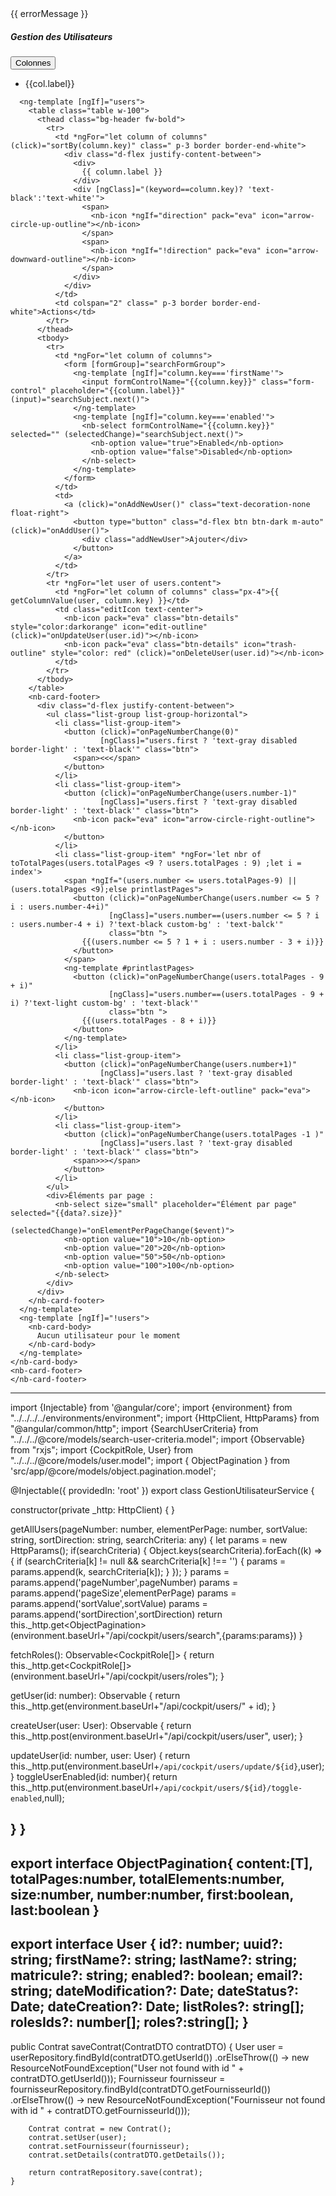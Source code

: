 <nb-card accent="primary" class="">
  <ng-container *ngIf="users">
    <nb-card-body *ngIf="errorMessage">
      <div class="alert alert-danger" role="alert">
        {{ errorMessage }}
      </div>
    </nb-card-body>
    <nb-card-header class="d-flex flex-row justify-content-between">
      <h5 class="title-animation title-heading text-uppercase my-auto p-2">Gestion des Utilisateurs</h5>
    </nb-card-header>
    <nb-card-body>
      <div class="d-flex flex-row justify-content">
        <div class="custom-context-menu">
          <button type="submit" (click)="toggleContextMenu()" class="d-flex btn custom-bg m-1" id="btn-columns">
            <div class="d-flex flex-row justify-content">
              <div class="m-1">
                Colonnes
              </div>
              <div class="m-1">
                <nb-icon pack="eva" [icon]="showColumnContextMenu?'arrow-circle-up-outlinee':'arrow-circle-down-outline'"></nb-icon>
              </div>
            </div>
          </button>
          <ul class="context-menu-box" *ngIf="showColumnContextMenu">
            <li *ngFor="let col of columns" class="column_items" (click)="showColumn(col.label)">
              <div class="d-flex flex-row justify-content">
                <div class="m-1">
                  <nb-icon pack="eva" *ngIf="displayColumns.includes(col.label)" icon="checkmark-square-2-outline"></nb-icon>
                  <nb-icon pack="eva" *ngIf="!displayColumns.includes(col.label)" icon="done-all-outline"></nb-icon>
                </div>
                <div class="m-1">
                  {{col.label}}
                </div>
              </div>
            </li>
          </ul>
        </div>
      </div>

      <ng-template [ngIf]="users">
        <table class="table w-100">
          <thead class="bg-header fw-bold">
            <tr>
              <td *ngFor="let column of columns" (click)="sortBy(column.key)" class=" p-3 border border-end-white">
                <div class="d-flex justify-content-between">
                  <div>
                    {{ column.label }}
                  </div>
                  <div [ngClass]="(keyword==column.key)? 'text-black':'text-white'">
                    <span>
                      <nb-icon *ngIf="direction" pack="eva" icon="arrow-circle-up-outline"></nb-icon>
                    </span>
                    <span>
                      <nb-icon *ngIf="!direction" pack="eva" icon="arrow-downward-outline"></nb-icon>
                    </span>
                  </div>
                </div>
              </td>
              <td colspan="2" class=" p-3 border border-end-white">Actions</td>
            </tr>
          </thead>
          <tbody>
            <tr>
              <td *ngFor="let column of columns">
                <form [formGroup]="searchFormGroup">
                  <ng-template [ngIf]="column.key==='firstName'">
                    <input formControlName="{{column.key}}" class="form-control" placeholder="{{column.label}}" (input)="searchSubject.next()">
                  </ng-template>
                  <ng-template [ngIf]="column.key==='enabled'">
                    <nb-select formControlName="{{column.key}}" selected="" (selectedChange)="searchSubject.next()">
                      <nb-option value="true">Enabled</nb-option>
                      <nb-option value="false">Disabled</nb-option>
                    </nb-select>
                  </ng-template>
                </form>
              </td>
              <td>
                <a (click)="onAddNewUser()" class="text-decoration-none float-right">
                  <button type="button" class="d-flex btn btn-dark m-auto" (click)="onAddUser()">
                    <div class="addNewUser">Ajouter</div>
                  </button>
                </a>
              </td>
            </tr>
            <tr *ngFor="let user of users.content">
              <td *ngFor="let column of columns" class="px-4">{{ getColumnValue(user, column.key) }}</td>
              <td class="editIcon text-center">
                <nb-icon pack="eva" class="btn-details" style="color:darkorange" icon="edit-outline" (click)="onUpdateUser(user.id)"></nb-icon>
                <nb-icon pack="eva" class="btn-details" icon="trash-outline" style="color: red" (click)="onDeleteUser(user.id)"></nb-icon>
              </td>
            </tr>
          </tbody>
        </table>
        <nb-card-footer>
          <div class="d-flex justify-content-between">
            <ul class="list-group list-group-horizontal">
              <li class="list-group-item">
                <button (click)="onPageNumberChange(0)"
                        [ngClass]="users.first ? 'text-gray disabled border-light' : 'text-black'" class="btn">
                  <span><<</span>
                </button>
              </li>
              <li class="list-group-item">
                <button (click)="onPageNumberChange(users.number-1)"
                        [ngClass]="users.first ? 'text-gray disabled border-light' : 'text-black'" class="btn">
                  <nb-icon pack="eva" icon="arrow-circle-right-outline"></nb-icon>
                </button>
              </li>
              <li class="list-group-item" *ngFor='let nbr of toTotalPages(users.totalPages <9 ? users.totalPages : 9) ;let i = index'>
                <span *ngIf="(users.number <= users.totalPages-9) || (users.totalPages <9);else printlastPages">
                  <button (click)="onPageNumberChange(users.number <= 5 ? i : users.number-4+i)"
                          [ngClass]="users.number==(users.number <= 5 ? i : users.number-4 + i) ?'text-black custom-bg' : 'text-balck'"
                          class="btn ">
                    {{(users.number <= 5 ? 1 + i : users.number - 3 + i)}}
                  </button>
                </span>
                <ng-template #printlastPages>
                  <button (click)="onPageNumberChange(users.totalPages - 9 + i)"
                          [ngClass]="users.number==(users.totalPages - 9 + i) ?'text-light custom-bg' : 'text-black'"
                          class="btn ">
                    {{(users.totalPages - 8 + i)}}
                  </button>
                </ng-template>
              </li>
              <li class="list-group-item">
                <button (click)="onPageNumberChange(users.number+1)"
                        [ngClass]="users.last ? 'text-gray disabled border-light' : 'text-black'" class="btn">
                  <nb-icon icon="arrow-circle-left-outline" pack="eva"></nb-icon>
                </button>
              </li>
              <li class="list-group-item">
                <button (click)="onPageNumberChange(users.totalPages -1 )"
                        [ngClass]="users.last ? 'text-gray disabled border-light' : 'text-black'" class="btn">
                  <span>>></span>
                </button>
              </li>
            </ul>
            <div>Éléments par page :
              <nb-select size="small" placeholder="Élément par page" selected="{{data?.size}}"
                         (selectedChange)="onElementPerPageChange($event)">
                <nb-option value="10">10</nb-option>
                <nb-option value="20">20</nb-option>
                <nb-option value="50">50</nb-option>
                <nb-option value="100">100</nb-option>
              </nb-select>
            </div>
          </div>
        </nb-card-footer>
      </ng-template>
      <ng-template [ngIf]="!users">
        <nb-card-body>
          Aucun utilisateur pour le moment
        </nb-card-body>
      </ng-template>
    </nb-card-body>
    <nb-card-footer>
    </nb-card-footer>
  </ng-container>
  <ng-container *ngIf="loading">
    <!-- Loading indicator -->
  </ng-container>
</nb-card>

---------------------------------------------------------------------------------------------------------------------------------------------------

import {Injectable} from '@angular/core';
import {environment} from "../../../../environments/environment";
import {HttpClient, HttpParams} from "@angular/common/http";
import {SearchUserCriteria} from "../../../@core/models/search-user-criteria.model";
import {Observable} from "rxjs";
import {CockpitRole, User} from "../../../@core/models/user.model";
import { ObjectPagination } from 'src/app/@core/models/object.pagination.model';

@Injectable({
  providedIn: 'root'
})
export class GestionUtilisateurService {

  constructor(private _http: HttpClient) {
  }
  


  getAllUsers(pageNumber: number, elementPerPage: number, sortValue: string, sortDirection: string, searchCriteria: any)
  {
    let params = new HttpParams();
    if(searchCriteria)
    {
      Object.keys(searchCriteria).forEach((k) => {
        if (searchCriteria[k] != null && searchCriteria[k] !== '') {
          params = params.append(k, searchCriteria[k]);
        }
      });
    }
    params = params.append('pageNumber',pageNumber)
    params = params.append('pageSize',elementPerPage)
    params = params.append('sortValue',sortValue)
    params = params.append('sortDirection',sortDirection)
    return this._http.get<ObjectPagination<User>>(environment.baseUrl+"/api/cockpit/users/search",{params:params})
  }


  fetchRoles(): Observable<CockpitRole[]> {
    return this._http.get<CockpitRole[]>(environment.baseUrl+"/api/cockpit/users/roles");
  }

  getUser(id: number): Observable<User> {
    return this._http.get<User>(environment.baseUrl+"/api/cockpit/users/" + id);
  }

  createUser(user: User): Observable<User> {
    return this._http.post<User>(environment.baseUrl+"/api/cockpit/users/user", user);
  }

  updateUser(id: number, user: User) {
    return this._http.put<User>(environment.baseUrl+`/api/cockpit/users/update/${id}`,user);
  }
  toggleUserEnabled(id: number){
    return this._http.put<User>(environment.baseUrl+`/api/cockpit/users/${id}/toggle-enabled`,null);

  }
}
--------------------------------------------------------------------------------------------------------------------------
export interface ObjectPagination<T>{
    content:[T],
    totalPages:number,
    totalElements:number,
    size:number,
    number:number,
    first:boolean,
    last:boolean
  }
---------------------------------------------------------------------------------------
export interface User {
  id?: number;
  uuid?: string;
  firstName?: string;
  lastName?: string;
  matricule?: string;
  enabled?: boolean;
  email?: string;
  dateModification?: Date;
  dateStatus?: Date;
  dateCreation?: Date;
  listRoles?: string[];
  rolesIds?: number[];
  roles?:string[];
}
---------------------------------------------------------------------------------------
 public Contrat saveContrat(ContratDTO contratDTO) {
        User user = userRepository.findById(contratDTO.getUserId())
                .orElseThrow(() -> new ResourceNotFoundException("User not found with id " + contratDTO.getUserId()));
        Fournisseur fournisseur = fournisseurRepository.findById(contratDTO.getFournisseurId())
                .orElseThrow(() -> new ResourceNotFoundException("Fournisseur not found with id " + contratDTO.getFournisseurId()));
        
        Contrat contrat = new Contrat();
        contrat.setUser(user);
        contrat.setFournisseur(fournisseur);
        contrat.setDetails(contratDTO.getDetails());
        
        return contratRepository.save(contrat);
    }
